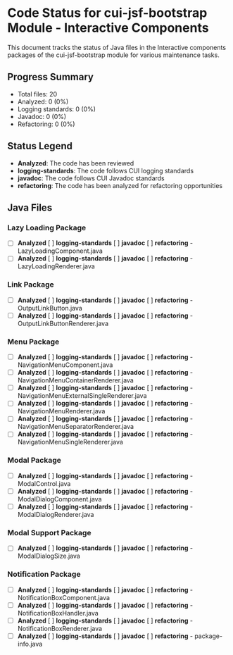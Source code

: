 # Code Status for cui-jsf-bootstrap Module - Interactive Components

This document tracks the status of Java files in the Interactive components packages of the cui-jsf-bootstrap module for various maintenance tasks.

## Progress Summary
- Total files: 20
- Analyzed: 0 (0%)
- Logging standards: 0 (0%)
- Javadoc: 0 (0%)
- Refactoring: 0 (0%)

## Status Legend
- **Analyzed**: The code has been reviewed
- **logging-standards**: The code follows CUI logging standards
- **javadoc**: The code follows CUI Javadoc standards
- **refactoring**: The code has been analyzed for refactoring opportunities

## Java Files

### Lazy Loading Package
- [ ] **Analyzed** [ ] **logging-standards** [ ] **javadoc** [ ] **refactoring** - LazyLoadingComponent.java
- [ ] **Analyzed** [ ] **logging-standards** [ ] **javadoc** [ ] **refactoring** - LazyLoadingRenderer.java

### Link Package
- [ ] **Analyzed** [ ] **logging-standards** [ ] **javadoc** [ ] **refactoring** - OutputLinkButton.java
- [ ] **Analyzed** [ ] **logging-standards** [ ] **javadoc** [ ] **refactoring** - OutputLinkButtonRenderer.java

### Menu Package
- [ ] **Analyzed** [ ] **logging-standards** [ ] **javadoc** [ ] **refactoring** - NavigationMenuComponent.java
- [ ] **Analyzed** [ ] **logging-standards** [ ] **javadoc** [ ] **refactoring** - NavigationMenuContainerRenderer.java
- [ ] **Analyzed** [ ] **logging-standards** [ ] **javadoc** [ ] **refactoring** - NavigationMenuExternalSingleRenderer.java
- [ ] **Analyzed** [ ] **logging-standards** [ ] **javadoc** [ ] **refactoring** - NavigationMenuRenderer.java
- [ ] **Analyzed** [ ] **logging-standards** [ ] **javadoc** [ ] **refactoring** - NavigationMenuSeparatorRenderer.java
- [ ] **Analyzed** [ ] **logging-standards** [ ] **javadoc** [ ] **refactoring** - NavigationMenuSingleRenderer.java

### Modal Package
- [ ] **Analyzed** [ ] **logging-standards** [ ] **javadoc** [ ] **refactoring** - ModalControl.java
- [ ] **Analyzed** [ ] **logging-standards** [ ] **javadoc** [ ] **refactoring** - ModalDialogComponent.java
- [ ] **Analyzed** [ ] **logging-standards** [ ] **javadoc** [ ] **refactoring** - ModalDialogRenderer.java

### Modal Support Package
- [ ] **Analyzed** [ ] **logging-standards** [ ] **javadoc** [ ] **refactoring** - ModalDialogSize.java

### Notification Package
- [ ] **Analyzed** [ ] **logging-standards** [ ] **javadoc** [ ] **refactoring** - NotificationBoxComponent.java
- [ ] **Analyzed** [ ] **logging-standards** [ ] **javadoc** [ ] **refactoring** - NotificationBoxHandler.java
- [ ] **Analyzed** [ ] **logging-standards** [ ] **javadoc** [ ] **refactoring** - NotificationBoxRenderer.java
- [ ] **Analyzed** [ ] **logging-standards** [ ] **javadoc** [ ] **refactoring** - package-info.java